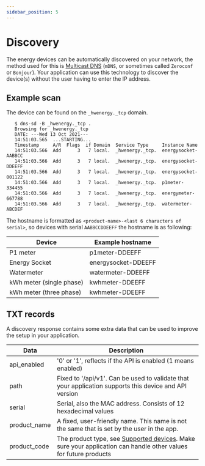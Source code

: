 ```yaml
---
sidebar_position: 5
---
```


# Discovery

The energy devices can be automatically discovered on your network, the method used for this is [Multicast DNS](https://www.ionos.com/digitalguide/server/know-how/multicast-dns/) (`mDNS`, or sometimes called `Zeroconf` or `Bonjour`). Your application can use this technology to discover the device(s) without the user having to enter the IP address.

## Example scan

The device can be found on the `_hwenergy._tcp` domain.

```
   $ dns-sd -B _hwenergy._tcp .
   Browsing for _hwenergy._tcp
   DATE: ---Wed 13 Oct 2021---
   14:51:03.565  ...STARTING...
   Timestamp     A/R  Flags  if Domain  Service Type     Instance Name
   14:51:03.566  Add      3   7 local.  _hwenergy._tcp.  energysocket-AABBCC
   14:51:03.566  Add      3   7 local.  _hwenergy._tcp.  energysocket-DDEEFF
   14:51:03.566  Add      3   7 local.  _hwenergy._tcp.  energysocket-001122
   14:51:03.566  Add      3   7 local.  _hwenergy._tcp.  p1meter-334455
   14:51:03.566  Add      3   7 local.  _hwenergy._tcp.  energymeter-667788
   14:51:03.566  Add      3   7 local.  _hwenergy._tcp.  watermeter-ABCDEF
```

The hostname is formatted as `<product-name>-<last 6 characters of serial>`, so devices with serial `AABBCCDDEEFF` the hostname is as following:

| Device                   | Example hostname    |
| ------------------------ | ------------------- |
| P1 meter                 | p1meter-DDEEFF      |
| Energy Socket            | energysocket-DDEEFF |
| Watermeter               | watermeter-DDEEFF   |
| kWh meter (single phase) | kwhmeter-DDEEFF     |
| kWh meter (three phase)  | kwhmeter-DDEEFF     |

## TXT records

A discovery response contains some extra data that can be used to improve the setup in your application.

| Data         | Description                                                                                                                                                   |
| ------------ | ------------------------------------------------------------------------------------------------------------------------------------------------------------- |
| api_enabled  | '0' or '1', reflects if the API is enabled (1 means enabled)                                                                                                  |
| path         | Fixed to '/api/v1'. Can be used to validate that your application supports this device and API version                                                        |
| serial       | Serial, also the MAC address. Consists of 12 hexadecimal values                                                                                               |
| product_name | A fixed, user-friendly name. This name is not the same that is set by the user in the app.                                                                    |
| product_code | The product type, see [Supported devices](/docs/getting-started.md#supported-devices). Make sure your application can handle other values for future products |
